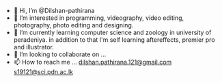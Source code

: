 - 👋 Hi, I’m @Dilshan-pathirana
- 👀 I’m interested in programming, videography, video editing, photography, photo editing and designing.
- 🌱 I’m currently learning computer science and zoology in university of peradeniya. in addition to that I'm self learning aftereffects, premier pro and illustrator.
- 💞️ I’m looking to collaborate on ...
- 📫 How to reach me ...
        dilshan.pathirana.121@gmail.com
        s19121@sci.pdn.ac.lk

<!---
Dilshan-pathirana/Dilshan-pathirana is a ✨ special ✨ repository because its `README.md` (this file) appears on your GitHub profile.
You can click the Preview link to take a look at your changes.
--->
